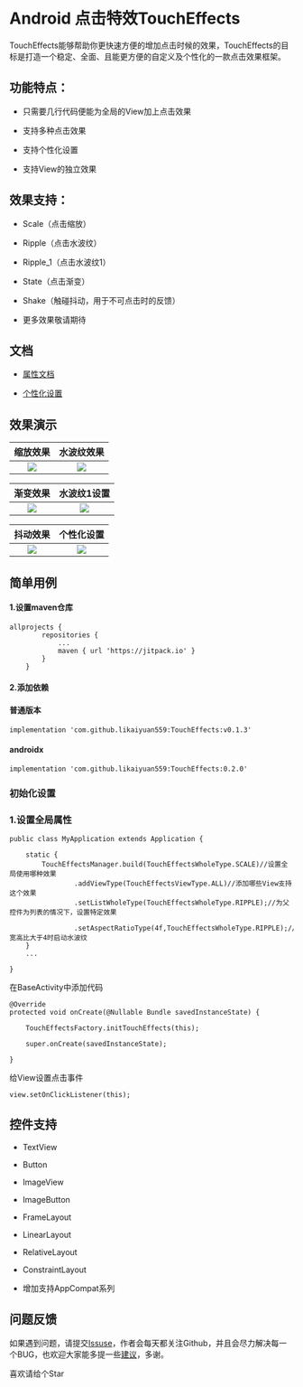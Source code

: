 # Android 点击特效TouchEffects

TouchEffects能够帮助你更快速方便的增加点击时候的效果，TouchEffects的目标是打造一个稳定、全面、且能更方便的自定义及个性化的一款点击效果框架。

## 功能特点：

- 只需要几行代码便能为全局的View加上点击效果

- 支持多种点击效果

- 支持个性化设置

- 支持View的独立效果

## 效果支持：

- Scale（点击缩放）

- Ripple（点击水波纹）

- Ripple_1（点击水波纹1）

- State（点击渐变）

- Shake（触碰抖动，用于不可点击时的反馈）

- 更多效果敬请期待

## 文档

- [属性文档](https://github.com/likaiyuan559/TouchEffects/blob/master/md/%E5%B1%9E%E6%80%A7%E6%96%87%E6%A1%A3.md)

- [个性化设置](https://github.com/likaiyuan559/TouchEffects/blob/master/md/%E4%B8%AA%E6%80%A7%E5%8C%96%E8%AE%BE%E7%BD%AE.md)

## 效果演示

| 缩放效果                                                                        | 水波纹效果                                                                        |
|:---------------------------------------------------------------------------:|:----------------------------------------------------------------------------:|
| ![](https://github.com/likaiyuan559/TouchEffects/blob/master/gif/scale.gif) | ![](https://github.com/likaiyuan559/TouchEffects/blob/master/gif/ripple.gif) |

| 渐变效果                                                                        | 水波纹1设置                                                                        |
|:---------------------------------------------------------------------------:|:-----------------------------------------------------------------------------:|
| ![](https://github.com/likaiyuan559/TouchEffects/blob/master/gif/state.gif) | ![](https://github.com/likaiyuan559/TouchEffects/blob/master/gif/ripple1.gif) |

| 抖动效果                                                                        | 个性化设置                                                                              |
|:---------------------------------------------------------------------------:|:----------------------------------------------------------------------------------:|
| ![](https://github.com/likaiyuan559/TouchEffects/blob/master/gif/shake.gif) | ![](https://github.com/likaiyuan559/TouchEffects/blob/master/gif/personalized.gif) |

## 简单用例

#### 1.设置maven仓库

```
allprojects {
        repositories {
            ...
            maven { url 'https://jitpack.io' }
        }
    }
```

#### 2.添加依赖

#### 普通版本

```
implementation 'com.github.likaiyuan559:TouchEffects:v0.1.3'
```

#### androidx

```
implementation 'com.github.likaiyuan559:TouchEffects:0.2.0'
```

### 初始化设置

### 1.设置全局属性

```
public class MyApplication extends Application {

    static {
        TouchEffectsManager.build(TouchEffectsWholeType.SCALE)//设置全局使用哪种效果
                .addViewType(TouchEffectsViewType.ALL)//添加哪些View支持这个效果
                .setListWholeType(TouchEffectsWholeType.RIPPLE);//为父控件为列表的情况下，设置特定效果
                                .setAspectRatioType(4f,TouchEffectsWholeType.RIPPLE);//宽高比大于4时启动水波纹
    }
    ...

}
```

在BaseActivity中添加代码

```
@Override
protected void onCreate(@Nullable Bundle savedInstanceState) {

    TouchEffectsFactory.initTouchEffects(this);

    super.onCreate(savedInstanceState);

}
```

给View设置点击事件

```
view.setOnClickListener(this);
```

## 控件支持

- TextView

- Button

- ImageView

- ImageButton

- FrameLayout

- LinearLayout

- RelativeLayout

- ConstraintLayout

- 增加支持AppCompat系列

## 问题反馈

如果遇到问题，请提交[Issuse](https://github.com/likaiyuan559/TouchEffects/issues)，作者会每天都关注Github，并且会尽力解决每一个BUG，也欢迎大家能多提一些[建议](https://github.com/likaiyuan559/TouchEffects/issues/2)，多谢。

喜欢请给个Star

